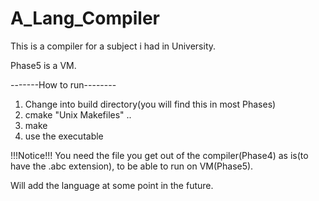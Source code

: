 # A_Lang_Compiler

This is a compiler for a subject i had in University.

Phase5 is a VM.

-------How to run--------

1) Change into build directory(you will find this in most Phases)
2) cmake "Unix Makefiles" ..
3) make
4) use the executable

!!!Notice!!!
You need the file you get out of the compiler(Phase4)
as is(to have the .abc extension), to be able to run on VM(Phase5).

Will add the language at some point in the future.
